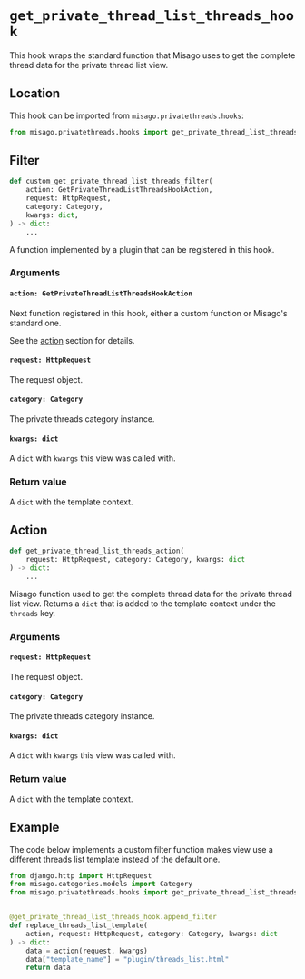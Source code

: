 # `get_private_thread_list_threads_hook`

This hook wraps the standard function that Misago uses to get the complete thread data for the private thread list view.


## Location

This hook can be imported from `misago.privatethreads.hooks`:

```python
from misago.privatethreads.hooks import get_private_thread_list_threads_hook
```


## Filter

```python
def custom_get_private_thread_list_threads_filter(
    action: GetPrivateThreadListThreadsHookAction,
    request: HttpRequest,
    category: Category,
    kwargs: dict,
) -> dict:
    ...
```

A function implemented by a plugin that can be registered in this hook.


### Arguments

#### `action: GetPrivateThreadListThreadsHookAction`

Next function registered in this hook, either a custom function or Misago's standard one.

See the [action](#action) section for details.


#### `request: HttpRequest`

The request object.


#### `category: Category`

The private threads category instance.


#### `kwargs: dict`

A `dict` with `kwargs` this view was called with.


### Return value

A `dict` with the template context.


## Action

```python
def get_private_thread_list_threads_action(
    request: HttpRequest, category: Category, kwargs: dict
) -> dict:
    ...
```

Misago function used to get the complete thread data for the private thread list view. Returns a `dict` that is added to the template context under the `threads` key.


### Arguments

#### `request: HttpRequest`

The request object.


#### `category: Category`

The private threads category instance.


#### `kwargs: dict`

A `dict` with `kwargs` this view was called with.


### Return value

A `dict` with the template context.


## Example

The code below implements a custom filter function makes view use a different threads list template instead of the default one.

```python
from django.http import HttpRequest
from misago.categories.models import Category
from misago.privatethreads.hooks import get_private_thread_list_threads_hook


@get_private_thread_list_threads_hook.append_filter
def replace_threads_list_template(
    action, request: HttpRequest, category: Category, kwargs: dict
) -> dict:
    data = action(request, kwargs)
    data["template_name"] = "plugin/threads_list.html"
    return data
```